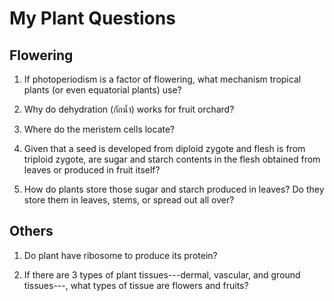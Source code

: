 # My Plant Questions

## Flowering

1. If photoperiodism is a factor of flowering, what mechanism tropical plants (or even equatorial plants) use?

2. Why do dehydration (กักน้ำ) works for fruit orchard?

3. Where do the meristem cells locate?

4. Given that a seed is developed from diploid zygote and flesh is from triploid zygote, are sugar and starch contents in the flesh obtained from leaves or produced in fruit itself?

5. How do plants store those sugar and starch produced in leaves? Do they store them in leaves, stems, or spread out all over?


## Others

1. Do plant have ribosome to produce its protein?

2. If there are 3 types of plant tissues---dermal, vascular, and ground tissues---, what types of tissue are flowers and fruits?
